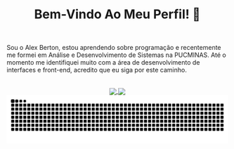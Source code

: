 <h1 align="center">
    Bem-Vindo Ao Meu Perfil! 👋
</h1>

<br/>
<p>
Sou o Alex Berton, estou aprendendo sobre programação e recentemente me formei em Análise e Desenvolvimento de Sistemas na PUCMINAS.
Até o momento me identifiquei muito com a área de desenvolvimento de interfaces e front-end, acredito que eu siga por este caminho.
</p>
<br/>
<div align="center">
  <a href="https://github.com/AlexBertonn">
    <img align="center" height="200em" src="https://github-readme-stats-cyan-beta-77.vercel.app/api?username=AlexBertonn&show_icons=true&theme=gotham&hide_border=true&count_private=true&include_all_commits=true"/>
  <img align="center" height="200em" src="https://github-readme-stats-cyan-beta-77.vercel.app/api/top-langs/?username=AlexBertonn&border_radius=false&show_icons=true&theme=gotham&hide_border=true&count_private=true&include_all_commits=true&hide=contribs"/>
</div>


<picture align="center">
  <source media="(prefers-color-scheme: dark)" srcset="https://raw.githubusercontent.com/AlexBertonn/AlexBertonn/output/github-contribution-grid-snake-dark.svg">
  <source media="(prefers-color-scheme: light)" srcset="https://raw.githubusercontent.com/AlexBertonn/AlexBertonn/output/github-contribution-grid-snake-dark.svg">
  <img align="center" alt="github contribution grid snake animation" src="https://raw.githubusercontent.com/AlexBertonn/AlexBertonn/output/github-contribution-grid-snake.svg">
</picture>
